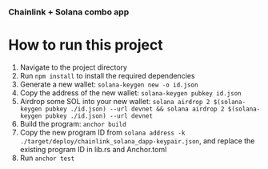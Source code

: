 ### Chainlink + Solana combo app

# How to run this project
1. Navigate to the project directory
2. Run `npm install` to install the required dependencies
3. Generate a new wallet: `solana-keygen new -o id.json`
4. Copy the address of the new wallet: `solana-keygen pubkey id.json`
5. Airdrop some SOL into your new wallet: `solana airdrop 2 $(solana-keygen pubkey ./id.json) --url devnet && solana airdrop 2 $(solana-keygen pubkey ./id.json) --url devnet`
6. Build the program: `anchor build`
7. Copy the new program ID from `solana address -k ./target/deploy/chainlink_solana_dapp-keypair.json`, and replace the existing program ID in lib.rs and Anchor.toml
8. Run `anchor test`
